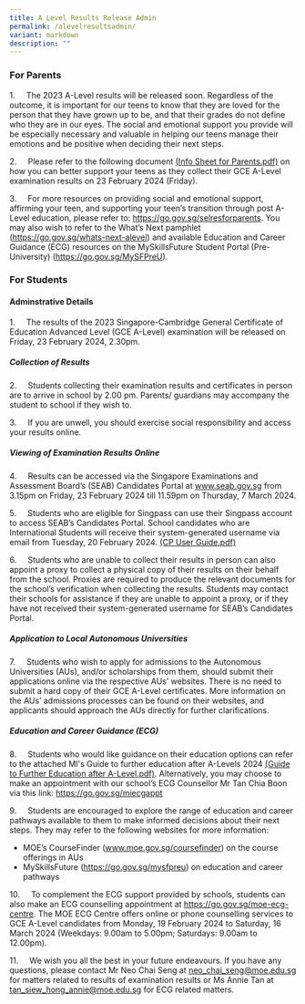```yaml
---
title: A Level Results Release Admin
permalink: /alevelresultsadmin/
variant: markdown
description: ""
---
```

<h3> For Parents </h3>

1.&nbsp;&nbsp;&nbsp;&nbsp; The 2023 A-Level results will be released soon. Regardless of the outcome, it is important for our teens to know that they are loved for the person that they have grown up to be, and that their grades do not define who they are in our eyes. The social and emotional support you provide will be especially necessary and valuable in helping our teens manage their emotions and be positive when deciding their next steps.

2.&nbsp;&nbsp;&nbsp;&nbsp; Please refer to the following document [(Info Sheet for Parents.pdf)](/files/A%20level%20Results%20Release/2023_Infosheet_for_Parents__A_Levels_.pdf) on how you can better support your teens as they collect their GCE A-Level examination results on 23 February 2024 (Friday).  


3.&nbsp;&nbsp;&nbsp;&nbsp; For more resources on providing social and emotional support, affirming your teen, and supporting your teen’s transition through post A-Level education, please refer to: https://go.gov.sg/selresforparents. You may also wish to refer to the What’s Next pamphlet (https://go.gov.sg/whats-next-alevel) and available Education and Career Guidance (ECG) resources on the MySkillsFuture Student Portal (Pre-University) (https://go.gov.sg/MySFPreU).

<h3> For Students</h3> 
<h4>Adminstrative Details </h4>

1.&nbsp;&nbsp;&nbsp;&nbsp; The results of the 2023 Singapore-Cambridge General Certificate of Education Advanced Level (GCE A-Level) examination will be released on Friday, 23 February 2024, 2.30pm.

<h5>Collection of Results </h5>

2.&nbsp;&nbsp;&nbsp;&nbsp; Students collecting their examination results and certificates in person are to arrive in school by 2.00 pm. Parents/ guardians may accompany the student to school if they wish to.

3.&nbsp;&nbsp;&nbsp;&nbsp; If you are unwell, you should exercise social responsibility and access your results online. 
 
 <h5>Viewing of Examination Results Online </h5>
 
4.&nbsp;&nbsp;&nbsp;&nbsp;  Results can be accessed via the Singapore Examinations and Assessment Board’s (SEAB) Candidates Portal at www.seab.gov.sg from 3.15pm on Friday, 23 February 2024 till 11.59pm on Thursday, 7 March 2024. 

5.&nbsp;&nbsp;&nbsp;&nbsp;  Students who are eligible for Singpass can use their Singpass account to access SEAB’s Candidates Portal. School candidates who are International Students will receive their system-generated username via email from Tuesday, 20 February 2024.   [(CP User Guide.pdf)](/files/A%20level%20Results%20Release/CP_User_Guide___School_Candidates.pdf)

6.&nbsp;&nbsp;&nbsp;&nbsp;  Students who are unable to collect their results in person can also appoint a proxy to collect a physical copy of their results on their behalf from the school. Proxies are required to produce the relevant documents for the school’s verification when collecting the results. Students may contact their schools for assistance if they are unable to appoint a proxy, or if they have not received their system-generated username for SEAB’s Candidates Portal.

 <h5>Application to Local Autonomous Universities </h5>
 
7.&nbsp;&nbsp;&nbsp;&nbsp;  Students who wish to apply for admissions to the Autonomous Universities (AUs), and/or scholarships from them, should submit their applications online via the respective AUs’ websites. There is no need to submit a hard copy of their GCE A-Level certificates. More information on the AUs’ admissions processes can be found on their websites, and applicants should approach the AUs directly for further clarifications. 

 <h5>Education and Career Guidance (ECG)</h5>
 
 8.&nbsp;&nbsp;&nbsp;&nbsp;  Students who would like guidance on their education options can refer to the attached MI's Guide to further education after A-Levels 2024 [(Guide to Further Education after A-Level.pdf)](/files/A%20level%20Results%20Release/Guide_to_further_education_after_A_Levels__2024_pdf.pdf). Alternatively, you may choose to make an appointment with our school’s ECG Counsellor Mr Tan Chia Boon via this link: https://go.gov.sg/miecgappt   
 
 9.&nbsp;&nbsp;&nbsp;&nbsp;  Students are encouraged to explore the range of education and career pathways available to them to make informed decisions about their next steps. They may refer to the following websites for more information:
* MOE’s CourseFinder (www.moe.gov.sg/coursefinder) on the course offerings in AUs
* MySkillsFuture (https://go.gov.sg/mysfpreu) on education and career pathways

10.&nbsp;&nbsp;&nbsp;&nbsp;  To complement the ECG support provided by schools, students can also make an ECG counselling appointment at https://go.gov.sg/moe-ecg-centre. The MOE ECG Centre offers online or phone counselling services to GCE A-Level candidates from Monday, 19 February 2024 to Saturday, 16 March 2024 (Weekdays: 9.00am to 5.00pm; Saturdays: 9.00am to 12.00pm).

11.&nbsp;&nbsp;&nbsp;&nbsp;  We wish you all the best in your future endeavours. If you have any questions, please contact Mr Neo Chai Seng at neo_chai_seng@moe.edu.sg for matters related to results of examination results or Ms Annie Tan at tan_siew_hong_annie@moe.edu.sg for ECG related matters.